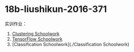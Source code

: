 # 18b-liushikun-2016-371

实训作业：

1. [Clustering Schoolwork](https://github.com/m-L-0/18b-liushikun-2016-371/tree/master/Clustering%20Schoolwork)
2. [TensorFlow Schoolwork](https://github.com/m-L-0/18b-liushikun-2016-371/tree/master/TensorFlow%20Schoolwork)
3. [Classification Schoolwork](./Classification Schoolwork)

